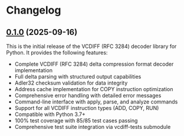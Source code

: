 # Changelog

## [0.1.0](https://github.com/ably/vcdiff-python/tree/v0.1.0) (2025-09-16)

This is the initial release of the VCDIFF (RFC 3284) decoder library for Python. 
It provides the following features:

- Complete VCDIFF (RFC 3284) delta compression format decoder implementation
- Full delta parsing with structured output capabilities
- Adler32 checksum validation for data integrity
- Address cache implementation for COPY instruction optimization
- Comprehensive error handling with detailed error messages
- Command-line interface with apply, parse, and analyze commands
- Support for all VCDIFF instruction types (ADD, COPY, RUN)
- Compatible with Python 3.7+
- 100% test coverage with 85/85 test cases passing
- Comprehensive test suite integration via vcdiff-tests submodule